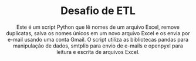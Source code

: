 <h1 align="center"> Desafio de ETL </h1>

<p align="center">Este é um script Python que lê nomes de um arquivo Excel, remove duplicatas, salva os nomes únicos em um novo arquivo Excel e os envia por e-mail usando uma conta Gmail. O script utiliza as bibliotecas pandas para manipulação de dados, smtplib para envio de e-mails e openpyxl para leitura e escrita de arquivos Excel.</p>

